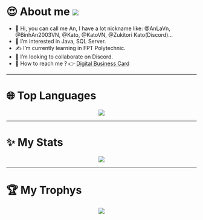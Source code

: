 # 😍 About me ![](https://komarev.com/ghpvc/?username=AnLaVN&color=blue&style=flat-square&label=PROFILE+VIEWS)
- 👋 Hi, you can call me An, I have a lot nickname like: @AnLaVn, @BinhAn2003VN, @Kato, @KatoVN, @Zukitori Kato(Discord)...
- 🤌 I’m interested in Java, SQL Server.
- ✍️ I’m currently learning in FPT Polytechnic.
- 🤝 I’m looking to collaborate on Discord.
- 🤙 How to reach me ? 👉 [Digital Business Card](https://anlavn.github.io/Binh_An-Credit/)
<hr>

# 🌐 Top Languages
<p align="center">
  <img src="https://github-readme-stats.vercel.app/api/top-langs/?username=AnLaVN&hide=html,css&showicon=true&theme=tokyonight"/>
</p>
<hr>
 

# ✨ My Stats
<p align="center"> 
  <img src="https://github-readme-stats.vercel.app/api/?username=AnLaVN&showicon=true&theme=tokyonight"/>
</p>
<hr>
  
# 🏆 My Trophys
<p align="center"> 
  <img src="https://github-profile-trophy.vercel.app/?username=AnLaVN&theme=dracula"/>
</p>
